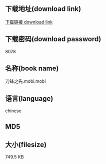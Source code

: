 ## 下载地址(download link)
[下载链接 download link](https://tutu365.netlify.app/?s=%E5%88%80%E9%94%8B%E4%B9%8B%E5%85%88.mobi)

## 下载密码(download password)
8078

## 名称(book name)
刀锋之先.mobi.mobi

## 语言(language)
chinese

## MD5


## 大小(filesize)
749.5 KB
